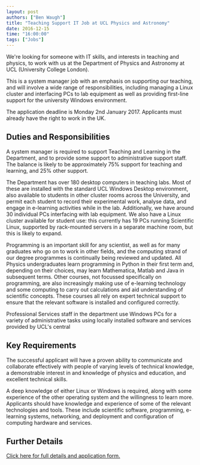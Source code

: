 ```yaml
---
layout: post
authors: ["Ben Waugh"]
title: "Teaching Support IT Job at UCL Physics and Astronomy"
date: 2016-12-15
time: "16:00:00"
tags: ["Jobs"]
---
```


We're looking for someone with IT skills, and interests in teaching and
physics, to work with us at the Department of Physics and Astronomy at
UCL (University College London).

This is a system manager job with an emphasis on supporting our
teaching, and will involve a wide range of responsibilities, including
managing a Linux cluster and interfacing PCs to lab equipment as well as
providing first-line support for the university Windows environment.

The application deadline is Monday 2nd January 2017.
Applicants must already have the right to work in the UK.

## Duties and Responsibilities

A system manager is required to support Teaching and Learning in the
Department, and to provide some support to administrative support
staff. The balance is likely to be approximately 75% support for
teaching and learning, and 25% other support.

The Department has over 180 desktop computers in teaching labs. Most
of these are installed with the standard UCL Windows Desktop
environment, also available to students in other cluster rooms across
the University, and permit each student to record their experimental
work, analyse data, and engage in e-learning activities while in the
lab.  Additionally, we have around 30 individual PCs interfacing with
lab equipment. We also have a Linux cluster available for student use:
this currently has 19 PCs running Scientific Linux, supported by
rack-mounted servers in a separate machine room, but this is likely to
expand.

Programming is an important skill for any scientist, as well as for
many graduates who go on to work in other fields, and the computing
strand of our degree programmes is continually being reviewed and
updated. All Physics undergraduates learn programming in Python in
their first term and, depending on their choices, may learn
Mathematica, Matlab and Java in subsequent terms. Other courses, not
focussed specifically on programming, are also increasingly making use
of e-learning technology and some computing to carry out calculations
and aid understanding of scientific concepts. These courses all rely
on expert technical support to ensure that the relevant software is
installed and configured correctly.

Professional Services staff in the department use Windows PCs for a variety of
administrative tasks using locally installed software and services provided by UCL's central

## Key Requirements

 The successful applicant will have a proven ability to communicate
 and collaborate effectively with people of varying levels of
 technical knowledge, a demonstrable interest in and knowledge of
 physics and education, and excellent technical skills.


A deep knowledge of either Linux or Windows is required, along with
some experience of the other operating system and the willingness to
learn more. Applicants should have knowledge and experience of some of
the relevant technologies and tools. These include scientific
software, programming, e-learning systems, networking, and deployment
and configuration of computing hardware and services.


## Further Details

<p><a href="https://atsv7.wcn.co.uk/search_engine/jobs.cgi?amNvZGU9MTYxNTE2MSZ2dF90ZW1wbGF0ZT05NjUmb3duZXI9NTA0MTE3OCZvd25lcnR5cGU9ZmFpciZicmFuZF9pZD0wJnZhY2Zpcm0udmFjdGl0bGU9bWFuYWdlciZwb3N0aW5nX2NvZGU9MjI0JnJlcXNpZz0xNDgwOTc4MzI4LTMyYzgzMWFmZTk4NGU0MDdmMTkyZmYwMjFjYWI1MzgyNjcwNTkxYzA%3D&jcode=1615161&vt_template=965&owner=5041178&ownertype=fair&brand_id=0&vacfirm.vactitle=manager&posting_code=224&reqsig=1480978328-32c831afe984e407f192ff021cab5382670591c0">Click here for full details and application form.</a></p>
